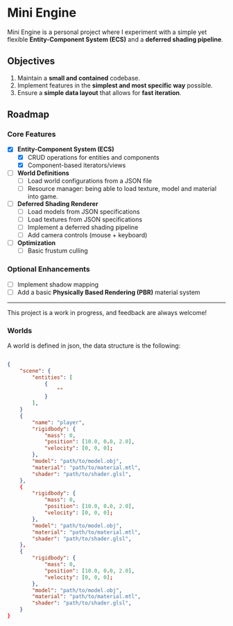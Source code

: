 # Mini Engine

Mini Engine is a personal project where I experiment with a simple yet flexible **Entity-Component System (ECS)** and a **deferred shading pipeline**.

## Objectives

1. Maintain a **small and contained** codebase.
2. Implement features in the **simplest and most specific way** possible.
3. Ensure a **simple data layout** that allows for **fast iteration**.

## Roadmap

### Core Features
- [x] **Entity-Component System (ECS)**
    - [x] CRUD operations for entities and components
    - [x] Component-based iterators/views
- [ ] **World Definitions**
    - [ ] Load world configurations from a JSON file
    - [ ] Resource manager: being able to load texture, model and material into game.
- [ ] **Deferred Shading Renderer**
    - [ ] Load models from JSON specifications
    - [ ] Load textures from JSON specifications
    - [ ] Implement a deferred shading pipeline
    - [ ] Add camera controls (mouse + keyboard)
- [ ] **Optimization**
    - [ ] Basic frustum culling

### Optional Enhancements
- [ ] Implement shadow mapping
- [ ] Add a basic **Physically Based Rendering (PBR)** material system

---

This project is a work in progress, and feedback are always welcome!


### Worlds

A world is defined in json, the data structure is the following:

```json

{
    "scene": {
        "entities": [
            {
                ""
            }
        ],
    }
    {
        "name": "player",
        "rigidbody": {
            "mass": 0,
            "position": [10.0, 0.0, 2.0],
            "velocity": [0, 0, 0];
        },
        "model": "path/to/model.obj",
        "material": "path/to/material.mtl",
        "shader": "path/to/shader.glsl",
    },
    {
        "rigidbody": {
            "mass": 0,
            "position": [10.0, 0.0, 2.0],
            "velocity": [0, 0, 0];
        },
        "model": "path/to/model.obj",
        "material": "path/to/material.mtl",
        "shader": "path/to/shader.glsl",
    },
    {
        "rigidbody": {
            "mass": 0,
            "position": [10.0, 0.0, 2.0],
            "velocity": [0, 0, 0];
        },
        "model": "path/to/model.obj",
        "material": "path/to/material.mtl",
        "shader": "path/to/shader.glsl",
    }
}

```

